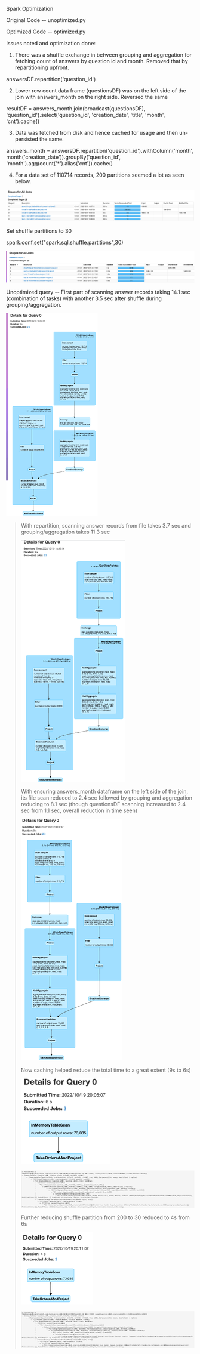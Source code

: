 Spark Optimization

Original Code -- unoptimized.py

Optimized Code -- optimized.py

Issues noted and optimization done:

1.  There was a shuffle exchange in between grouping and aggregation for
    fetching count of answers by question id and month. Removed that by
    repartitioning upfront.

answersDF.repartition(\'question_id\')

2.  Lower row count data frame (questionsDF) was on the left side of the
    join with answers_month on the right side. Reversed the same

resultDF = answers_month.join(broadcast(questionsDF),
\'question_id\').select(\'question_id\', \'creation_date\', \'title\',
\'month\', \'cnt\').cache()

3.  Data was fetched from disk and hence cached for usage and then
    un-persisted the same.

answers_month =
answersDF.repartition(\'question_id\').withColumn(\'month\',
month(\'creation_date\')).groupBy(\'question_id\',
\'month\').agg(count(\'\*\').alias(\'cnt\')).cache()

4.  For a data set of 110714 records, 200 partitions seemed a lot as
    seen below.

![alt text](https://github.com/seetharengaraman/SpringBoard/blob/main/Spark%20Optimization%20MiniProject/Images/200%20partitions.png)

Set shuffle partitions to 30

spark.conf.set(\"spark.sql.shuffle.partitions\",30)

![alt text](https://github.com/seetharengaraman/SpringBoard/blob/main/Spark%20Optimization%20MiniProject/Images/30%20partitions.png)

Unoptimized query -- First part of scanning answer records taking 14.1
sec (combination of tasks) with another 3.5 sec after shuffle during
grouping/aggregation.

![alt text](https://github.com/seetharengaraman/SpringBoard/blob/main/Spark%20Optimization%20MiniProject/Images/unoptimized%20query%20performance.png)

> With repartition, scanning answer records from file takes 3.7 sec and
> grouping/aggregation takes 11.3 sec
>
> ![alt text](https://github.com/seetharengaraman/SpringBoard/blob/main/Spark%20Optimization%20MiniProject/Images/Repartitioned%20query%20performance.png)
>
> With ensuring answers_month dataframe on the left side of the join,
> its file scan reduced to 2.4 sec followed by grouping and aggregation
> reducing to 8.1 sec (though questionsDF scanning increased to 2.4 sec
> from 1.1 sec, overall reduction in time seen)
>
> ![alt text](https://github.com/seetharengaraman/SpringBoard/blob/main/Spark%20Optimization%20MiniProject/Images/left%20join%20changed%20query%20performance.png)
>
> Now caching helped reduce the total time to a great extent (9s to 6s)
>
> ![alt text](https://github.com/seetharengaraman/SpringBoard/blob/main/Spark%20Optimization%20MiniProject/Images/cache%20performance_1.png)
>
> ![alt text](https://github.com/seetharengaraman/SpringBoard/blob/main/Spark%20Optimization%20MiniProject/Images/cache%20performance_2.png)
>
> Further reducing shuffle partition from 200 to 30 reduced to 4s from
> 6s
>
> ![alt text](https://github.com/seetharengaraman/SpringBoard/blob/main/Spark%20Optimization%20MiniProject/Images/shuffle%20partition%20reduced%20performance_1.png)
>
> ![alt text](https://github.com/seetharengaraman/SpringBoard/blob/main/Spark%20Optimization%20MiniProject/Images/shuffle%20partition%20reduced%20performance_2.png)
